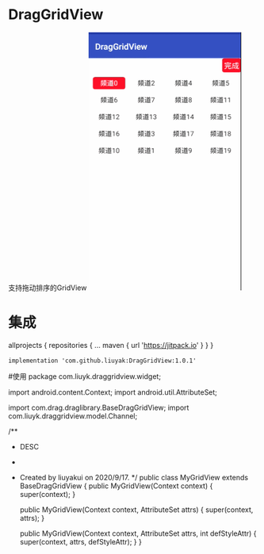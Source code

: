 # DragGridView
支持拖动排序的GridView
![image](Screenshots.gif)

# 集成
allprojects {
		repositories {
			...
			maven { url 'https://jitpack.io' }
		}
	}

	implementation 'com.github.liuyak:DragGridView:1.0.1'



#使用
package com.liuyk.draggridview.widget;

import android.content.Context;
import android.util.AttributeSet;

import com.drag.draglibrary.BaseDragGridView;
import com.liuyk.draggridview.model.Channel;

/**
 * DESC
 * <p>
 * Created by liuyakui on 2020/9/17.
 */
public class MyGridView extends BaseDragGridView<Channel> {
    public MyGridView(Context context) {
        super(context);
    }

    public MyGridView(Context context, AttributeSet attrs) {
        super(context, attrs);
    }

    public MyGridView(Context context, AttributeSet attrs, int defStyleAttr) {
        super(context, attrs, defStyleAttr);
    }
}
